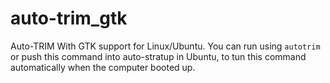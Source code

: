 # auto-trim_gtk
Auto-TRIM With GTK support for Linux/Ubuntu. You can run using <code>autotrim</code> or push this command into auto-stratup in Ubuntu,
to tun this command automatically when the computer booted up.
